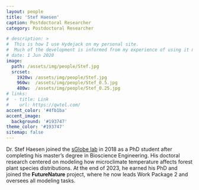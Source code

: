 ```yaml
---
layout: people
title: 'Stef Haesen'
caption: Postdoctoral Researcher
category: Postdoctoral Researcher

# description: >
#  This is how I use Hydejack on my personal site. 
#  Much of the development is informed from my experience of using it myself, creating a tight feedback loop.
# date: 1 Jun 2020
image: 
  path: /assets/img/people/Stef.jpg
  srcset: 
    1920w: /assets/img/people/Stef.jpg
    960w:  /assets/img/people/Stef_0.5.jpg
    480w:  /assets/img/people/Stef_0.25.jpg
# links:
#  - title: Link
#    url: https://qwtel.com/
accent_color: '#4fb1ba'
accent_image:
  background: '#193747'
theme_color: '#193747'
sitemap: false
---
```


Dr. Stef Haesen joined the [sGlobe lab](https://www.sglobelab.com) in 2018 as a PhD student after completing his master’s degree in Bioscience Engineering. His doctoral research centered on modeling how microclimate temperature affects forest plant species distributions. At the end of 2023, he earned his PhD and joined the **FutureNature** project, where he now leads Work Package 2 and oversees all modeling tasks.



